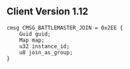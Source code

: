 ## Client Version 1.12

```rust,ignore
cmsg CMSG_BATTLEMASTER_JOIN = 0x2EE {
    Guid guid;    
    Map map;    
    u32 instance_id;    
    u8 join_as_group;    
}

```
